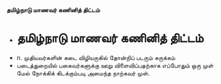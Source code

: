**தமிழ்நாடு மாணவர் கணினித் திட்டம்**
- # தமிழ்நாடு மாணவர் கணினித் திட்டம்
- n. முதியவர்களின் கடை விழியருகில் தோன்றிப் படரும் சுருக்கம்
- படைத்துறையில் பகைவர்களுக்கு ஊறு விளைவிப்பதற்காக எப்போதும் ஒரு முள் மேல் நோக்கிக் கிடக்கும்படி அமைந்த நாற்கவர் முள்.


